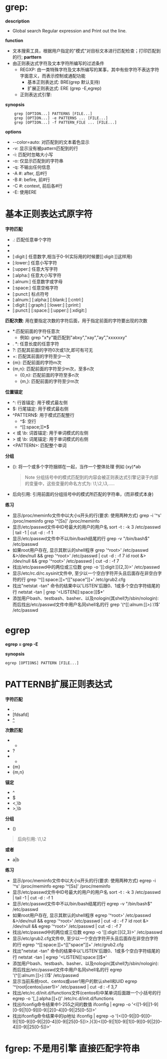 # grep: 
**description**    
* Global search Regular expression and Print out the line.

**function** 
* 文本搜索工具，根据用户指定的"模式"对目标文本进行匹配检查；打印匹配到的行;
**parttern** 
*   由正则表达式字符及文本字符所编写的过滤条件
    * REGXP: 由一类特殊字符及文本所编写的某事，其中有些字符不表达字符字面意义，而表示控制或通配功能
        * 基本正则表达式: BRE(grep 默认支持)
        * 扩展正则表达式: ERE (grep -E,egrep)
    * 正则表达式引擎:

**synopsis**  

        grep [OPTION...] PATTERNS [FILE...]
        grep [OPTION...] -e PATTERNS ... [FILE...]
        grep [OPTION...] -f PATTERN_FILE ... [FILE...]

**options**

* --color=auto: 对匹配到的文本着色显示
* -v: 显示没有被pattern匹配到的行
* -i: 匹配时忽略大小写
* -o: 仅显示匹配到的字符串
* -q: 不输出任何信息
* -A #: after, 后#行
* -B #: befire, 前#行
* -C #: context, 前后各#行
* -E: 使用ERE

# 基本正则表达式原字符
**字符匹配**
*   .: 匹配任意单个字符
*   [0-9...]: 匹配指定范围内的任意单个字符
*   [^]: 匹配指定范围外的任意单个字符
*   [:digit:] 任意数字,相当于0-9(实际用的时候要[[:digit:]]这样用)
*   [:lower:] 任意小写字符
*   [:upper:] 任意大写字符
*   [:alpha:] 任意大小写字符
*   [:alnum:] 任意数字或字母
*   [:space:] 任意空格字符
*   [:punct:] 标点符号
*   [:alnum:]  [:alpha:]  [:blank:]  [:cntrl:]
*   [:digit:]  [:graph:]  [:lower:]  [:print:]
*   [:punct:]  [:space:]  [:upper:]  [:xdigit:]

**匹配次数**: 用在要指定次数的字符后面，用于指定前面的字符要出现的次数
* *:匹配前面的字符任意次
    * 例如: grep "x*y"能匹配到"abxy","xay","ay","xxxxxxy" 
* . *: 任意长度的任意字符
* \?: 匹配其前面的字符0次或1次,即可有可无
* \+: 匹配其前面的字符至少一次
* \{m\}: 匹配前面的字符m次
* \{m,n\}: 匹配前面的字符至少m次，至多n次
    * \{0,n\}: 匹配前面的字符至多n次
    * \{m,\}: 匹配前面的字符至少m次

**位置锚定**
* ^: 行首锚定: 用于模式最左侧
* $: 行尾锚定: 用于模式最右侧
* ^PATTERN$: 用于模式匹配整行
    * ^$: 空行
    * ^[[:space;]]*$
* \< 或 \b: 词首锚定: 用于单词模式的左侧
* \> 或 \b: 词尾锚定: 用于单词模式的右侧
* \<PATTERN\>: 匹配整个单词

**分组** 
* \(\): 将一个或多个字符捆绑在一起，当作一个整体处理 例如 \(xy\)*ab
    > Note 分组括号中的模式匹配到的内容会被正则表达式引擎记录于内部的变量中，这些变量的命名方式为: \1,\2,\3,.....
* 后向引用: 引用前面的分组括号中的模式所匹配的字符串，(而非模式本身)

**练习**
* 显示/proc/meminfo文件中以大小s开头的行(要求: 使用两种方式)
        grep -i '^s' /proc/meminfo
        grep '^[Ss]' /proc/meminfo
* 显示/etc/passwd文件中ID号最大的用户的用户名
        sort -t : -k 3 /etc/passwd | tail -1 | cut -d : -f 1 
* 显示/etc/passwd文件中不以/bin/bash结尾的行
        grep -v "/bin/bash$" /etc/passwd
* 如果root用户存在, 显示其默认的shell程序
        grep '^root\>' /etc/passwd &>/dev/null && grep '^root\>' /etc/passwd | cut -d : -f 7
        id root &> /dev/null && grep '^root\>' /etc/passwd | cut -d : -f 7
* 找出/etc/passwd中的两位或三位数
        grep -o '[[:digit:]]\{2,3\}\>' /etc/passwd
* 显示/etc/rc.d/rc.sysinit文件中, 至少以一个空白字符开头且后面存在非空白字符的行
        grep '^[[:space:]]\+^[["space"]]\+' /etc/grub2.cfg
* 找出"netstat -tan" 命令的结果中以'LISTEN'后跟0、1或多个空白字符结尾的行
        netstat -tan | grep '\<LISTEN[[:space:]]$*'
* 添加用户bash、testbash、basher、以及nologin(其shell为/sbin/nologin): 而后找出/etc/passwd文件中用户名同shell名的行
        grep '\(^[[:alnum:]]*\>\).*\1$' /etc/passwd
        
# egrep
**egrep = grep -E**

**synopsis**

    egrep [OPTIONS] PATTERN [FILE...]

# PATTERNB扩展正则表达式
**字符匹配** 
* .
* [fdsafd]
* [^]

**次数匹配**
* *
* ?
* +
* {m}
* {m,n}

**锚定**
* ^
* $
* \<,\b
* \>,\b

**分组**
* ()
> 后向引用: \1,\2

**或者**
* a|b

**练习**
* 显示/proc/meminfo文件中以大小s开头的行(要求: 使用两种方式)
        egrep -i '^s' /proc/meminfo
        egrep '^[Ss]' /proc/meminfo
* 显示/etc/passwd文件中ID号最大的用户的用户名
        sort -t : -k 3 /etc/passwd | tail -1 | cut -d : -f 1 
* 显示/etc/passwd文件中不以/bin/bash结尾的行
        egrep -v "/bin/bash$" /etc/passwd
* 如果root用户存在, 显示其默认的shell程序
        egrep '^root\>' /etc/passwd &>/dev/null && egrep '^root\>' /etc/passwd | cut -d : -f 7
        id root &> /dev/null && egrep '^root\>' /etc/passwd | cut -d : -f 7
* 找出/etc/passwd中的两位或三位数
        egrep -o '[[:digit:]]{2,3}\>' /etc/passwd
* 显示/etc/grub2.cfg文件中, 至少以一个空白字符开头且后面存在非空白字符的行
        egrep '^[[:space:]]+^[["space"]]+' /etc/grub2.cfg
* 找出"netstat -tan" 命令的结果中以'LISTEN'后跟0、1或多个空白字符结尾的行
        netstat -tan | egrep '\<LISTEN[[:space:]]$*'
* 添加用户bash、testbash、basher、以及nologin(其shell为/sbin/nologin): 而后找出/etc/passwd文件中用户名同shell名的行
        egrep '(^[[:alnum:]]*\>).*\1$' /etc/passwd
* 显示当前系统root、centos或user1用户的默认shell和UID
        egrep '^(root|centos|user1)\>' /etc/passwd | cut -d : -f 3,7
* 找出/etc/rc.d/init.d/functions文件(centos6)中某单词后面跟一个小括号的行
        egrep -o '[_[:alpha:]]+\(\)' /etc/rc.d/init.d/functions
* 找出ifconfig命令结果中1-255之间的数值
        ifconfig | egrep -o '\<([1-9]|[1-9][0-9]|1[0-9][0-9]|2[0-4][0-9]|25[0-5])\>'
* 找出ifconfig命令结果中的ip地址
        ifconfig | egrep -o '(\<([0-9]|[0-9][0-9]|1[0-9][0-9]|2[0-4][0-9]|25[0-5])\>\.){3}\<([0-9]|1[0-9]|1[0-9][0-9]|2[0-4][0-9]|25[0-5])\>'

# fgrep: 不是用引擎 直接匹配字符串

